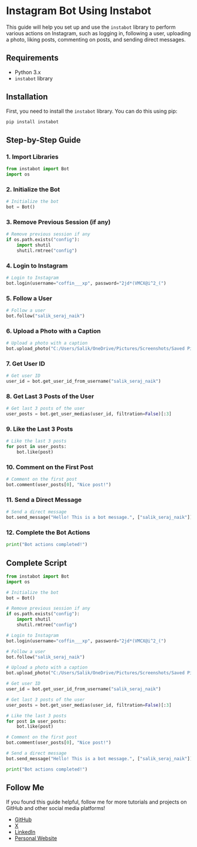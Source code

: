 # Instagram Bot Using Instabot

This guide will help you set up and use the `instabot` library to perform various actions on Instagram, such as logging in, following a user, uploading a photo, liking posts, commenting on posts, and sending direct messages.

## Requirements

- Python 3.x
- `instabot` library

## Installation

First, you need to install the `instabot` library. You can do this using pip:

```sh
pip install instabot
```

## Step-by-Step Guide

### 1. Import Libraries

```python
from instabot import Bot
import os
```

### 2. Initialize the Bot

```python
# Initialize the bot
bot = Bot()
```

### 3. Remove Previous Session (if any)

```python
# Remove previous session if any
if os.path.exists("config"):
    import shutil
    shutil.rmtree("config")
```

### 4. Login to Instagram

```python
# Login to Instagram
bot.login(username="coffin___xp", password="2jd*(VMCX@i^2_(")
```

### 5. Follow a User

```python
# Follow a user
bot.follow("salik_seraj_naik")
```

### 6. Upload a Photo with a Caption

```python
# Upload a photo with a caption
bot.upload_photo("C:/Users/Salik/OneDrive/Pictures/Screenshots/Saved Pictures/wallpaper.jpg", caption="We are Anonymous")
```

### 7. Get User ID

```python
# Get user ID
user_id = bot.get_user_id_from_username("salik_seraj_naik")
```

### 8. Get Last 3 Posts of the User

```python
# Get last 3 posts of the user
user_posts = bot.get_user_medias(user_id, filtration=False)[:3]
```

### 9. Like the Last 3 Posts

```python
# Like the last 3 posts
for post in user_posts:
    bot.like(post)
```

### 10. Comment on the First Post

```python
# Comment on the first post
bot.comment(user_posts[0], "Nice post!")
```

### 11. Send a Direct Message

```python
# Send a direct message
bot.send_message("Hello! This is a bot message.", ["salik_seraj_naik"])
```

### 12. Complete the Bot Actions

```python
print("Bot actions completed!")
```

## Complete Script

```python
from instabot import Bot
import os

# Initialize the bot
bot = Bot()

# Remove previous session if any
if os.path.exists("config"):
    import shutil
    shutil.rmtree("config")

# Login to Instagram
bot.login(username="coffin___xp", password="2jd*(VMCX@i^2_(")

# Follow a user
bot.follow("salik_seraj_naik")

# Upload a photo with a caption
bot.upload_photo("C:/Users/Salik/OneDrive/Pictures/Screenshots/Saved Pictures/wallpaper.jpg", caption="We are Anonymous")

# Get user ID
user_id = bot.get_user_id_from_username("salik_seraj_naik")

# Get last 3 posts of the user
user_posts = bot.get_user_medias(user_id, filtration=False)[:3]

# Like the last 3 posts
for post in user_posts:
    bot.like(post)

# Comment on the first post
bot.comment(user_posts[0], "Nice post!")

# Send a direct message
bot.send_message("Hello! This is a bot message.", ["salik_seraj_naik"])

print("Bot actions completed!")
```


## Follow Me

If you found this guide helpful, follow me for more tutorials and projects on GitHub and other social media platforms!

- [GitHub](https://github.com/Salik-Seraj)
- [X](https://twitter.com/code_with_ssn)
- [LinkedIn](https://linkedin.com/in/salik-seraj-naik)
- [Personal Website](https://linktr.ee/SalikSerajNaik)